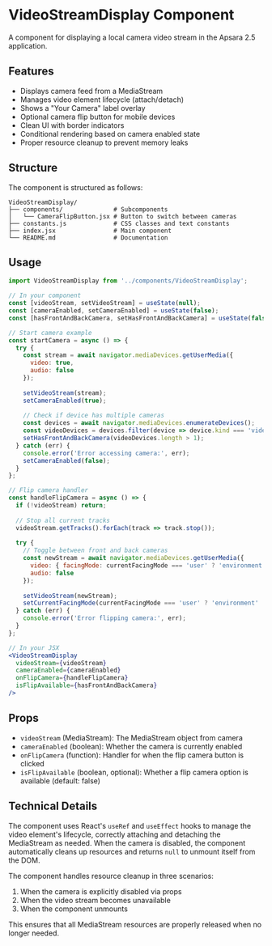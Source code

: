 # VideoStreamDisplay Component

A component for displaying a local camera video stream in the Apsara 2.5 application.

## Features

- Displays camera feed from a MediaStream
- Manages video element lifecycle (attach/detach)
- Shows a "Your Camera" label overlay
- Optional camera flip button for mobile devices
- Clean UI with border indicators
- Conditional rendering based on camera enabled state
- Proper resource cleanup to prevent memory leaks

## Structure

The component is structured as follows:

```
VideoStreamDisplay/
├── components/              # Subcomponents
│   └── CameraFlipButton.jsx # Button to switch between cameras
├── constants.js             # CSS classes and text constants
├── index.jsx                # Main component
└── README.md                # Documentation
```

## Usage

```jsx
import VideoStreamDisplay from '../components/VideoStreamDisplay';

// In your component
const [videoStream, setVideoStream] = useState(null);
const [cameraEnabled, setCameraEnabled] = useState(false);
const [hasFrontAndBackCamera, setHasFrontAndBackCamera] = useState(false);

// Start camera example
const startCamera = async () => {
  try {
    const stream = await navigator.mediaDevices.getUserMedia({ 
      video: true,
      audio: false
    });
    
    setVideoStream(stream);
    setCameraEnabled(true);
    
    // Check if device has multiple cameras
    const devices = await navigator.mediaDevices.enumerateDevices();
    const videoDevices = devices.filter(device => device.kind === 'videoinput');
    setHasFrontAndBackCamera(videoDevices.length > 1);
  } catch (err) {
    console.error('Error accessing camera:', err);
    setCameraEnabled(false);
  }
};

// Flip camera handler
const handleFlipCamera = async () => {
  if (!videoStream) return;
  
  // Stop all current tracks
  videoStream.getTracks().forEach(track => track.stop());
  
  try {
    // Toggle between front and back cameras
    const newStream = await navigator.mediaDevices.getUserMedia({
      video: { facingMode: currentFacingMode === 'user' ? 'environment' : 'user' },
      audio: false
    });
    
    setVideoStream(newStream);
    setCurrentFacingMode(currentFacingMode === 'user' ? 'environment' : 'user');
  } catch (err) {
    console.error('Error flipping camera:', err);
  }
};

// In your JSX
<VideoStreamDisplay 
  videoStream={videoStream}
  cameraEnabled={cameraEnabled}
  onFlipCamera={handleFlipCamera}
  isFlipAvailable={hasFrontAndBackCamera}
/>
```

## Props

- `videoStream` (MediaStream): The MediaStream object from camera
- `cameraEnabled` (boolean): Whether the camera is currently enabled
- `onFlipCamera` (function): Handler for when the flip camera button is clicked
- `isFlipAvailable` (boolean, optional): Whether a flip camera option is available (default: false)

## Technical Details

The component uses React's `useRef` and `useEffect` hooks to manage the video element's lifecycle, correctly attaching and detaching the MediaStream as needed. When the camera is disabled, the component automatically cleans up resources and returns `null` to unmount itself from the DOM.

The component handles resource cleanup in three scenarios:
1. When the camera is explicitly disabled via props
2. When the video stream becomes unavailable
3. When the component unmounts

This ensures that all MediaStream resources are properly released when no longer needed. 